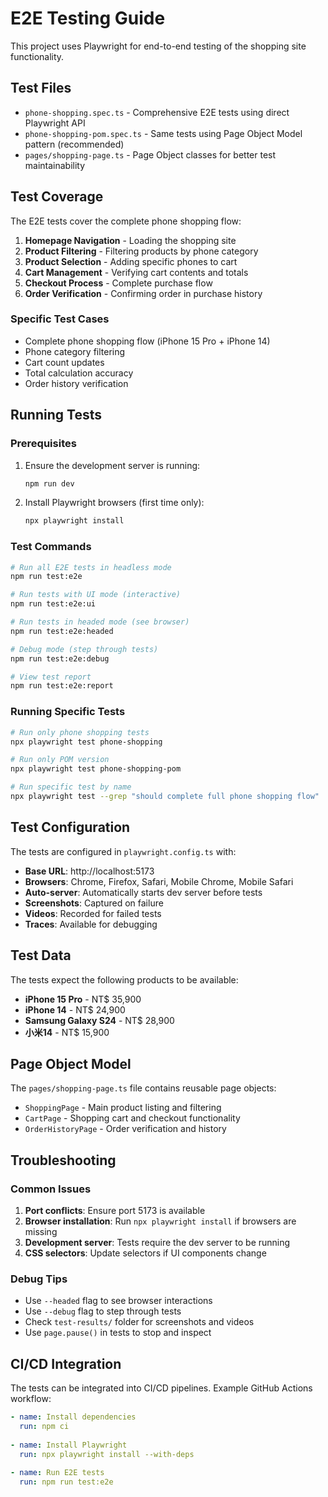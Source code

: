 # E2E Testing Guide

This project uses Playwright for end-to-end testing of the shopping site functionality.

## Test Files

- `phone-shopping.spec.ts` - Comprehensive E2E tests using direct Playwright API
- `phone-shopping-pom.spec.ts` - Same tests using Page Object Model pattern (recommended)
- `pages/shopping-page.ts` - Page Object classes for better test maintainability

## Test Coverage

The E2E tests cover the complete phone shopping flow:

1. **Homepage Navigation** - Loading the shopping site
2. **Product Filtering** - Filtering products by phone category
3. **Product Selection** - Adding specific phones to cart
4. **Cart Management** - Verifying cart contents and totals
5. **Checkout Process** - Complete purchase flow
6. **Order Verification** - Confirming order in purchase history

### Specific Test Cases

- Complete phone shopping flow (iPhone 15 Pro + iPhone 14)
- Phone category filtering
- Cart count updates
- Total calculation accuracy
- Order history verification

## Running Tests

### Prerequisites

1. Ensure the development server is running:
   ```bash
   npm run dev
   ```

2. Install Playwright browsers (first time only):
   ```bash
   npx playwright install
   ```

### Test Commands

```bash
# Run all E2E tests in headless mode
npm run test:e2e

# Run tests with UI mode (interactive)
npm run test:e2e:ui

# Run tests in headed mode (see browser)
npm run test:e2e:headed

# Debug mode (step through tests)
npm run test:e2e:debug

# View test report
npm run test:e2e:report
```

### Running Specific Tests

```bash
# Run only phone shopping tests
npx playwright test phone-shopping

# Run only POM version
npx playwright test phone-shopping-pom

# Run specific test by name
npx playwright test --grep "should complete full phone shopping flow"
```

## Test Configuration

The tests are configured in `playwright.config.ts` with:

- **Base URL**: http://localhost:5173
- **Browsers**: Chrome, Firefox, Safari, Mobile Chrome, Mobile Safari  
- **Auto-server**: Automatically starts dev server before tests
- **Screenshots**: Captured on failure
- **Videos**: Recorded for failed tests
- **Traces**: Available for debugging

## Test Data

The tests expect the following products to be available:

- **iPhone 15 Pro** - NT$ 35,900
- **iPhone 14** - NT$ 24,900
- **Samsung Galaxy S24** - NT$ 28,900
- **小米14** - NT$ 15,900

## Page Object Model

The `pages/shopping-page.ts` file contains reusable page objects:

- `ShoppingPage` - Main product listing and filtering
- `CartPage` - Shopping cart and checkout functionality  
- `OrderHistoryPage` - Order verification and history

## Troubleshooting

### Common Issues

1. **Port conflicts**: Ensure port 5173 is available
2. **Browser installation**: Run `npx playwright install` if browsers are missing
3. **Development server**: Tests require the dev server to be running
4. **CSS selectors**: Update selectors if UI components change

### Debug Tips

- Use `--headed` flag to see browser interactions
- Use `--debug` flag to step through tests
- Check `test-results/` folder for screenshots and videos
- Use `page.pause()` in tests to stop and inspect

## CI/CD Integration

The tests can be integrated into CI/CD pipelines. Example GitHub Actions workflow:

```yaml
- name: Install dependencies
  run: npm ci
  
- name: Install Playwright
  run: npx playwright install --with-deps
  
- name: Run E2E tests
  run: npm run test:e2e
``` 